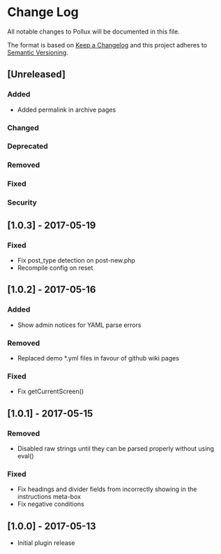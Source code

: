 # Change Log

All notable changes to Pollux will be documented in this file.

The format is based on [Keep a Changelog](http://keepachangelog.com/) and this project adheres to [Semantic Versioning](http://semver.org/).

## [Unreleased]

### Added
- Added permalink in archive pages

### Changed

### Deprecated

### Removed

### Fixed

### Security

## [1.0.3] - 2017-05-19

### Fixed
- Fix post_type detection on post-new.php
- Recompile config on reset

## [1.0.2] - 2017-05-16

### Added
- Show admin notices for YAML parse errors

### Removed
- Replaced demo *.yml files in favour of github wiki pages

### Fixed
- Fix getCurrentScreen()

## [1.0.1] - 2017-05-15

### Removed
- Disabled raw strings until they can be parsed properly without using eval()

### Fixed
- Fix headings and divider fields from incorrectly showing in the instructions meta-box
- Fix negative conditions

## [1.0.0] - 2017-05-13

- Initial plugin release
